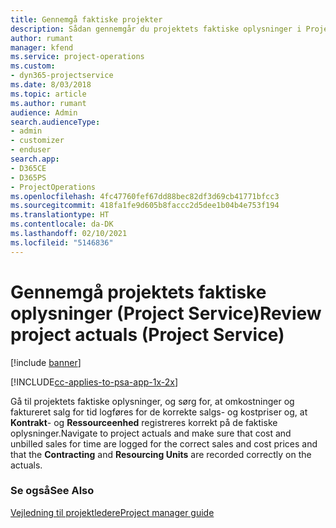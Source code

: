 ```yaml
---
title: Gennemgå faktiske projekter
description: Sådan gennemgår du projektets faktiske oplysninger i Project Service
author: rumant
manager: kfend
ms.service: project-operations
ms.custom:
- dyn365-projectservice
ms.date: 8/03/2018
ms.topic: article
ms.author: rumant
audience: Admin
search.audienceType:
- admin
- customizer
- enduser
search.app:
- D365CE
- D365PS
- ProjectOperations
ms.openlocfilehash: 4fc47760fef67dd88bec82df3d69cb41771bfcc3
ms.sourcegitcommit: 418fa1fe9d605b8faccc2d5dee1b04b4e753f194
ms.translationtype: HT
ms.contentlocale: da-DK
ms.lasthandoff: 02/10/2021
ms.locfileid: "5146836"
---
```

# <a name="review-project-actuals-project-service"></a><span data-ttu-id="3ab81-103">Gennemgå projektets faktiske oplysninger (Project Service)</span><span class="sxs-lookup"><span data-stu-id="3ab81-103">Review project actuals (Project Service)</span></span>

[!include [banner](../includes/psa-now-project-operations.md)]

[!INCLUDE[cc-applies-to-psa-app-1x-2x](../includes/cc-applies-to-psa-app-1x-2x.md)]

<span data-ttu-id="3ab81-104">Gå til projektets faktiske oplysninger, og sørg for, at omkostninger og faktureret salg for tid logføres for de korrekte salgs- og kostpriser og, at **Kontrakt**- og **Ressourceenhed** registreres korrekt på de faktiske oplysninger.</span><span class="sxs-lookup"><span data-stu-id="3ab81-104">Navigate to project actuals and make sure that cost and unbilled sales for time are logged for the correct sales and cost prices and that the **Contracting** and **Resourcing Units** are recorded correctly on the actuals.</span></span>  
  
### <a name="see-also"></a><span data-ttu-id="3ab81-105">Se også</span><span class="sxs-lookup"><span data-stu-id="3ab81-105">See Also</span></span>  
 [<span data-ttu-id="3ab81-106">Vejledning til projektledere</span><span class="sxs-lookup"><span data-stu-id="3ab81-106">Project manager guide</span></span>](../psa/project-manager-guide.md)
